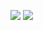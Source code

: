 ![](https://imgshare.io/images/2021/11/29/rm371-a08.png)
![](https://imgshare.io/images/2021/11/23/Template_Landing_Page_Website_Travel.png)
